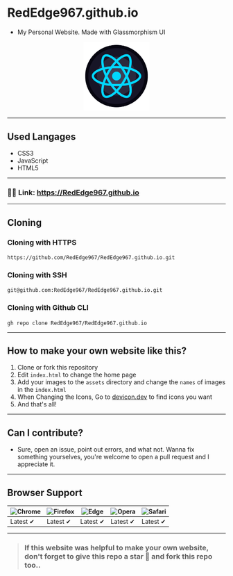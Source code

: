 # RedEdge967.github.io
- My Personal Website. Made with Glassmorphism UI
<p align="center">
  <img src="/assets/favicon.png" height="30%" width="30%">
</p>

---
## Used Langages
- CSS3
- JavaScript
- HTML5
---
### 🔗🔗 Link: https://RedEdge967.github.io
---
## Cloning
### Cloning with HTTPS
```
https://github.com/RedEdge967/RedEdge967.github.io.git
```
### Cloning with SSH
```
git@github.com:RedEdge967/RedEdge967.github.io.git
```
### Cloning with Github CLI
```
gh repo clone RedEdge967/RedEdge967.github.io
```
---
## How to make your own website like this?
1. Clone or fork this repository
2. Edit `index.html` to change the home page
3. Add your images to the `assets` directory and change the `names` of images in the `index.html`
4. When Changing the Icons, Go to [devicon.dev](https://devicon.dev) to find icons you want
5. And that's all!
---
## Can I contribute?
- Sure, open an issue, point out errors, and what not. Wanna fix something yourselves, you're welcome to open a pull request and I appreciate it.
---
## Browser Support
![Chrome](https://raw.githubusercontent.com/alrra/browser-logos/master/src/chrome/chrome_48x48.png) | ![Firefox](https://raw.githubusercontent.com/alrra/browser-logos/master/src/firefox/firefox_48x48.png) | ![Edge](https://raw.githubusercontent.com/alrra/browser-logos/master/src/edge/edge_48x48.png) | ![Opera](https://raw.githubusercontent.com/alrra/browser-logos/master/src/opera/opera_48x48.png) | ![Safari](https://raw.githubusercontent.com/alrra/browser-logos/master/src/safari/safari_48x48.png)
--- | --- | --- | --- | --- |
Latest ✔ | Latest ✔ | Latest ✔ | Latest ✔ | Latest ✔ |
---
> ### If this website was helpful to make your own website, don't forget to give this repo a star 🌟 and fork this repo too..
